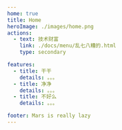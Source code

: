 ```yaml
---
home: true
title: Home
heroImage: ./images/home.png
actions:
  - text: 技术财富
    link: ./docs/menu/乱七八糟的.html
    type: secondary

features:
  - title: 干干
    details: 。。。
  - title: 净净
    details: 。。。
  - title: 不好么
    details: 。。。

footer: Mars is really lazy
---
```

